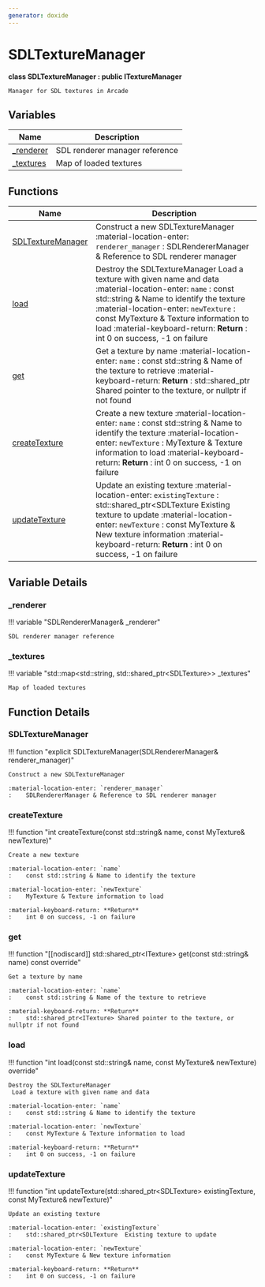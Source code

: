 ```yaml
---
generator: doxide
---
```



# SDLTextureManager

**class SDLTextureManager : public ITextureManager**


    Manager for SDL textures in Arcade


## Variables

| Name | Description |
| ---- | ----------- |
| [_renderer](#_renderer) | SDL renderer manager reference  |
| [_textures](#_textures) | Map of loaded textures  |

## Functions

| Name | Description |
| ---- | ----------- |
| [SDLTextureManager](#SDLTextureManager) | Construct a new SDLTextureManager :material-location-enter: `renderer_manager` :    SDLRendererManager & Reference to SDL renderer manager  |
| [load](#load) | Destroy the SDLTextureManager Load a texture with given name and data :material-location-enter: `name` :    const std::string & Name to identify the texture :material-location-enter: `newTexture` :    const MyTexture & Texture information to load :material-keyboard-return: **Return** :    int 0 on success, -1 on failure  |
| [get](#get) | Get a texture by name :material-location-enter: `name` :    const std::string & Name of the texture to retrieve :material-keyboard-return: **Return** :    std::shared_ptr<ITexture> Shared pointer to the texture, or nullptr if not found  |
| [createTexture](#createTexture) | Create a new texture :material-location-enter: `name` :    const std::string & Name to identify the texture :material-location-enter: `newTexture` :    MyTexture & Texture information to load :material-keyboard-return: **Return** :    int 0 on success, -1 on failure  |
| [updateTexture](#updateTexture) | Update an existing texture :material-location-enter: `existingTexture` :    std::shared_ptr<SDLTexture  Existing texture to update :material-location-enter: `newTexture` :    const MyTexture & New texture information :material-keyboard-return: **Return** :    int 0 on success, -1 on failure  |

## Variable Details

### _renderer<a name="_renderer"></a>

!!! variable "SDLRendererManager&amp; _renderer"

    SDL renderer manager reference
    

### _textures<a name="_textures"></a>

!!! variable "std::map&lt;std::string, std::shared_ptr&lt;SDLTexture&gt;&gt; _textures"

    Map of loaded textures
    

## Function Details

### SDLTextureManager<a name="SDLTextureManager"></a>
!!! function "explicit SDLTextureManager(SDLRendererManager&amp; renderer_manager)"

    Construct a new SDLTextureManager
        
    :material-location-enter: `renderer_manager`
    :    SDLRendererManager & Reference to SDL renderer manager
    

### createTexture<a name="createTexture"></a>
!!! function "int createTexture(const std::string&amp; name, const MyTexture&amp; newTexture)"

    Create a new texture
        
    :material-location-enter: `name`
    :    const std::string & Name to identify the texture
        
    :material-location-enter: `newTexture`
    :    MyTexture & Texture information to load
        
    :material-keyboard-return: **Return**
    :    int 0 on success, -1 on failure
    

### get<a name="get"></a>
!!! function "[[nodiscard]] std::shared_ptr&lt;ITexture&gt; get(const std::string&amp; name) const override"

    Get a texture by name
        
    :material-location-enter: `name`
    :    const std::string & Name of the texture to retrieve
        
    :material-keyboard-return: **Return**
    :    std::shared_ptr<ITexture> Shared pointer to the texture, or nullptr if not found
    

### load<a name="load"></a>
!!! function "int load(const std::string&amp; name, const MyTexture&amp; newTexture) override"

    Destroy the SDLTextureManager
     Load a texture with given name and data
        
    :material-location-enter: `name`
    :    const std::string & Name to identify the texture
        
    :material-location-enter: `newTexture`
    :    const MyTexture & Texture information to load
        
    :material-keyboard-return: **Return**
    :    int 0 on success, -1 on failure
    

### updateTexture<a name="updateTexture"></a>
!!! function "int updateTexture(std::shared_ptr&lt;SDLTexture&gt; existingTexture, const MyTexture&amp; newTexture)"

    Update an existing texture
        
    :material-location-enter: `existingTexture`
    :    std::shared_ptr<SDLTexture  Existing texture to update
        
    :material-location-enter: `newTexture`
    :    const MyTexture & New texture information
        
    :material-keyboard-return: **Return**
    :    int 0 on success, -1 on failure
    

